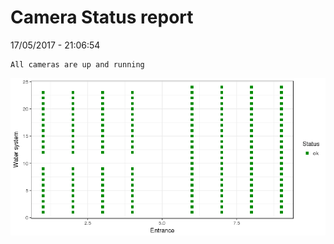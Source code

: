Camera Status report
================
17/05/2017 - 21:06:54

    All cameras are up and running

![](camreport_files/figure-markdown_github/unnamed-chunk-2-1.png)
